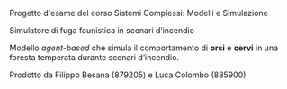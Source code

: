 Progetto d'esame del corso Sistemi Complessi: Modelli e Simulazione

Simulatore di fuga faunistica in scenari d’incendio

Modello *agent-based* che simula il comportamento di **orsi** e **cervi** in una foresta temperata durante scenari d’incendio.


Prodotto da Filippo Besana (879205) e Luca Colombo (885900)